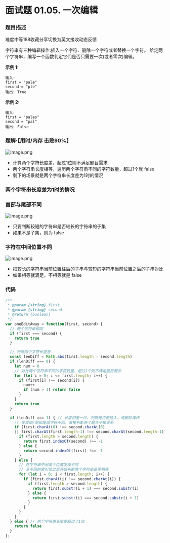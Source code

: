# 面试题 01.05. 一次编辑

### 题目描述

难度中等188收藏分享切换为英文接收动态反馈

字符串有三种编辑操作:插入一个字符、删除一个字符或者替换一个字符。 给定两个字符串，编写一个函数判定它们是否只需要一次(或者零次)编辑。

**示例 1:**

```
输入:
first = "pale"
second = "ple"
输出: True
```

**示例 2:**

```
输入:
first = "pales"
second = "pal"
输出: False

```

### 题解·****【用时/内存 击败90%】****

![image.png](https://s2.loli.net/2022/05/13/iDhSPCQz9trckKL.png)

- 计算两个字符长度差，超过1位则不满足题目需求
- 两个字符串长度相等，遍历两个字符串不同的字符数量，超过1个就 false
- 剩下的场景就是两个字符串长度差为1时的情况

### 两个字符串长度差为1时的情况

### 首部与尾部不同

![image.png](https://s2.loli.net/2022/05/13/ALjMzn7EUkrh9u8.png)

- 只要判断较短的字符串是否较长的字符串的子集
- 如果不是子集，则为 false

### 字符在中间位置不同
![image.png](https://s2.loli.net/2022/05/13/WrwoOz5v4mIxACT.png)

- 把较长的字符串当前位置往后的子串与较短的字符串当前位置之后的子串对比
- 如果相等就满足，不相等就是 false

### 代码

```jsx
/**
 * @param {string} first
 * @param {string} second
 * @return {boolean}
 */
var oneEditAway = function(first, second) {
  // 两个字符串相同
  if (first === second) {
    return true
  }

  // 判断两个字符长度差
  const lenDiff = Math.abs(first.length - second.length)
  if (lenDiff === 0) {
    let num = 0
    // 对比两个字符串不同的字符数量，超过1个则不满足题目要求
    for (let i = 0; i <= first.length; i++) {
      if (first[i] !== second[i]) {
        num++
        if (num > 1) return false
      }
    }
    return true
  }

  if (lenDiff === 1) { // 长度相差一位，判断是否能插入，或删除操作
    // 在首部/尾部发现字符不同，直接判断两个是否子集关系
    if (first.charAt(0) !== second.charAt(0)
    || first.charAt(first.length-1) !== second.charAt(second.length-1)) {
      if (first.length > second.length) {
        return first.indexOf(second) !== -1
      } else {
        return second.indexOf(first) !== -1
      }
    } else {
      // 在字符串中间某个位置发现不同
      // 从不同的索引位之后开始判断两个字符串是否相等
      for (let i = 0; i < first.length; i++) {
        if (first.charAt(i) !== second.charAt(i)) {
          if (first.length > second.length) {
            return first.substr(i + 1) === second.substr(i)
          } else {
            return first.substr(i) === second.substr(i + 1)
          }
        }
      }
    }
  } else { // 两个字符串长度差超过了1位
    return false
  }
};
```